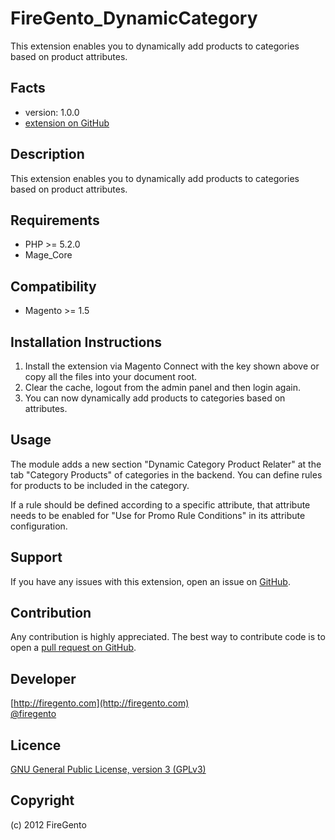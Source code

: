 FireGento_DynamicCategory
=====================
This extension enables you to dynamically add products to categories based on product attributes.

Facts
-----
- version: 1.0.0
- [extension on GitHub](https://github.com/firegento/firegento-dynamiccategory)

Description
-----------
This extension enables you to dynamically add products to categories based on product attributes.

Requirements
------------
- PHP >= 5.2.0
- Mage_Core

Compatibility
-------------
- Magento >= 1.5

Installation Instructions
-------------------------
1. Install the extension via Magento Connect with the key shown above or copy all the files into your document root.
2. Clear the cache, logout from the admin panel and then login again.
3. You can now dynamically add products to categories based on attributes.

Usage
-----

The module adds a new section "Dynamic Category Product Relater" at the tab "Category Products" of categories in the backend.
You can define rules for products to be included in the category. 

If a rule should be defined according to a specific attribute, that attribute needs to be enabled for "Use for Promo Rule Conditions" in its attribute configuration.



Support
-------
If you have any issues with this extension, open an issue on [GitHub](https://github.com/firegento/firegento-dynamiccategory/issues).

Contribution
------------
Any contribution is highly appreciated. The best way to contribute code is to open a [pull request on GitHub](https://help.github.com/articles/using-pull-requests).

Developer
---------
[http://firegento.com](http://firegento.com)  
[@firegento](https://twitter.com/firegento)

Licence
-------
[GNU General Public License, version 3 (GPLv3)](http://opensource.org/licenses/gpl-3.0)

Copyright
---------
(c) 2012 FireGento

